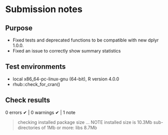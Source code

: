 # Submission notes

## Purpose

* Fixed tests and deprecated functions to be compatible with new dplyr 1.0.0.
* Fixed an issue to correctly show summary statistics
  

## Test environments
* local x86_64-pc-linux-gnu (64-bit), R version 4.0.0
* rhub::check_for_cran()

## Check results
0 errors ✔ | 0 warnings ✔ | 1 note 

> checking installed package size ... NOTE
    installed size is 10.3Mb
    sub-directories of 1Mb or more:
      libs   8.7Mb


